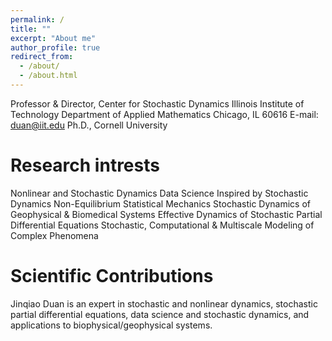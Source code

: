 ```yaml
---
permalink: /
title: ""
excerpt: "About me"
author_profile: true
redirect_from: 
  - /about/
  - /about.html
---
```


Professor & Director, Center for Stochastic Dynamics
Illinois Institute of Technology
Department of Applied Mathematics
Chicago, IL 60616
E-mail: duan@iit.edu
Ph.D., Cornell University

Research intrests
======
Nonlinear and Stochastic Dynamics
Data Science Inspired by Stochastic Dynamics
Non-Equilibrium Statistical Mechanics
Stochastic Dynamics of Geophysical & Biomedical Systems
Effective Dynamics of Stochastic Partial Differential Equations
Stochastic, Computational & Multiscale Modeling of Complex Phenomena

Scientific Contributions
======
Jinqiao Duan is an expert in stochastic and nonlinear dynamics, stochastic partial differential equations,  data science and stochastic dynamics, and applications to biophysical/geophysical systems.
